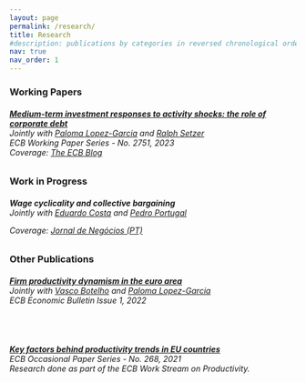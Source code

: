 ```yaml
---
layout: page
permalink: /research/
title: Research
#description: publications by categories in reversed chronological order. generated by jekyll-scholar.
nav: true
nav_order: 1
---
```

<!-- _pages/publications.md -->
<div class="publications"></div>

<p><h3>Working Papers</h3>
<h6><strong><a href="https://www.ecb.europa.eu/pub/pdf/scpwps/ecb.wp2751~25ec268a2f.pt.pdf?eb54d03fcf84436c4d1bdd70763d98d5">Medium-term investment responses to activity shocks: the role of corporate debt</a></strong><br>
Jointly with <a href="https://www.ecb.europa.eu/pub/research/authors/profiles/paloma-lopez-garcia.pt.html">Paloma Lopez-Garcia</a> and <a href="https://www.ecb.europa.eu/pub/research/authors/profiles/ralph-setzer.pt.html">Ralph Setzer</a><br>
<em> ECB Working Paper Series - No. 2751, 2023 </em><br>
Coverage: <a href="https://www.ecb.europa.eu/press/blog/date/2023/html/ecb.blog230118~0eb37005b7.pt.html">The ECB Blog</a></h6></p>


<p><h3>Work in Progress</h3>
<h6><strong>Wage cyclicality and collective bargaining</strong> <br>
Jointly with <a href="https://sites.google.com/view/costaeduardo">Eduardo Costa</a> and <a href="https://scholar.google.com/citations?user=0IvfLXAAAAAJ&hl=en">Pedro Portugal</a><br>

Coverage: <a href="https://www.jornaldenegocios.pt/economia/emprego/mercado-de-trabalho/detalhe/salarios-mais-altos-sao-os-mais-sensiveis-as-crises-em-portugal">Jornal de Negócios (PT)</a></h6></p>

<p><h3>Other Publications</h3>
<h6><strong><a href="https://www.ecb.europa.eu/pub/economic-bulletin/focus/2022/html/ecb.ebbox202201_03~1bbbd0b0a9.pt.html">Firm productivity dynamism in the euro area</a></strong><br>
Jointly with <a href="https://www.ecb.europa.eu/pub/research/authors/profiles/vasco-botelho.pt.html">Vasco Botelho</a> and <a href="https://www.ecb.europa.eu/pub/research/authors/profiles/paloma-lopez-garcia.pt.html">Paloma Lopez-Garcia</a><br>
<em> ECB Economic Bulletin Issue 1, 2022 </em></h6><br>

<h6><strong><a href="https://www.ecb.europa.eu/pub/pdf/scpops/ecb.op268~73e6860c62.pt.pdf?83814621b444599b295c46a608fffcb6">Key factors behind productivity trends in EU countries</a></strong><br>
<em> ECB Occasional Paper Series - No. 268, 2021 </em><br>
Research done as part of the ECB Work Stream on Productivity.</h6></p>



